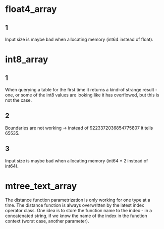 # float4_array

## 1

Input size is maybe bad when allocating memory (int64 instead of float).

# int8_array

## 1

When querying a table for the first time it returns a kind-of strange result - one, or some of the int8 values are looking like it has overflowed, but this is not the case.

## 2

Boundaries are not working -> instead of 9223372036854775807 it tells 65535.

## 3

Input size is maybe bad when allocating memory (int64 * 2 instead of int64).

# mtree_text_array

The distance function parametrization is only working for one type at a time.
The distance function is always overwritten by the latest index operator class.
One idea is to store the function name to the index - in a concatenated string,
if we know the name of the index in the function context (worst case, another
parameter).
